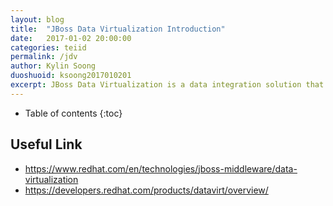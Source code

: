 ```yaml
---
layout: blog
title:  "JBoss Data Virtualization Introduction"
date:   2017-01-02 20:00:00
categories: teiid
permalink: /jdv
author: Kylin Soong
duoshuoid: ksoong2017010201
excerpt: JBoss Data Virtualization is a data integration solution that sits in front of multiple data sources and allows them to be treated as a single source, delivering the right data, in the required form, at the right time to any application and/or user.
---
```


* Table of contents
{:toc}


## Useful Link

* https://www.redhat.com/en/technologies/jboss-middleware/data-virtualization
* https://developers.redhat.com/products/datavirt/overview/
